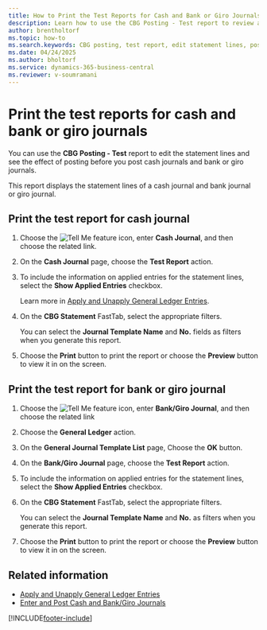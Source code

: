 ```yaml
---
title: How to Print the Test Reports for Cash and Bank or Giro Journals
description: Learn how to use the CBG Posting - Test report to review and edit statement lines, and preview the effects before posting cash, bank, or giro journals.
author: brentholtorf
ms.topic: how-to
ms.search.keywords: CBG posting, test report, edit statement lines, post cash journals, bank journals, giro journal, Dutch version, Netherlands
ms.date: 04/24/2025
ms.author: bholtorf
ms.service: dynamics-365-business-central
ms.reviewer: v-soumramani
---
```


# Print the test reports for cash and bank or giro journals

You can use the **CBG Posting - Test** report to edit the statement lines and see the effect of posting before you post cash journals and bank or giro journals.  

This report displays the statement lines of a cash journal and bank journal or giro journal.

## Print the test report for cash journal  

1. Choose the ![Tell Me feature](../../media/ui-search/search_small.png "Tell me what you want to do") icon, enter **Cash Journal**, and then choose the related link.  
1. On the **Cash Journal** page, choose the **Test Report** action.  
1. To include the information on applied entries for the statement lines, select the **Show Applied Entries** checkbox.  

   Learn more in [Apply and Unapply General Ledger Entries](how-to-apply-and-unapply-general-ledger-entries.md).  

1. On the **CBG Statement** FastTab, select the appropriate filters.  

   You can select the **Journal Template Name** and **No.** fields as filters when you generate this report.  
1. Choose the **Print** button to print the report or choose the **Preview** button to view it in on the screen.  

## Print the test report for bank or giro journal  

1. Choose the ![Tell Me feature](../../media/ui-search/search_small.png "Tell me what you want to do") icon, enter **Bank/Giro Journal**, and then choose the related link  
1. Choose the **General Ledger** action.  
1. On the **General Journal Template List** page, Choose the **OK** button.  
1. On the **Bank/Giro Journal** page, choose the **Test Report** action.  
1. To include the information on applied entries for the statement lines, select the **Show Applied Entries** checkbox.  
1. On the **CBG Statement** FastTab, select the appropriate filters.  

   You can select the **Journal Template Name** and **No.** as filters when you generate this report.  

1. Choose the **Print** button to print the report or choose the **Preview** button to view it in on the screen.  

## Related information

- [Apply and Unapply General Ledger Entries](how-to-apply-and-unapply-general-ledger-entries.md)   
- [Enter and Post Cash and Bank/Giro Journals](how-to-enter-and-post-cash-and-bank-or-giro-journals.md)

[!INCLUDE[footer-include](../../includes/footer-banner.md)]
